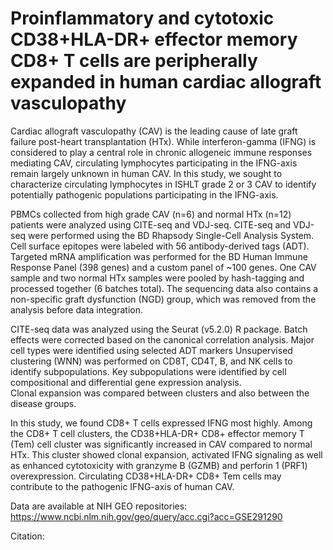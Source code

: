 # Proinflammatory and cytotoxic CD38+HLA-DR+ effector memory CD8+ T cells are peripherally expanded in human cardiac allograft vasculopathy 

Cardiac allograft vasculopathy (CAV) is the leading cause of late graft failure post-heart transplantation (HTx). While interferon-gamma (IFNG) is considered to play a central role in chronic allogeneic immune responses mediating CAV, circulating lymphocytes participating in the IFNG-axis remain largely unknown in human CAV. In this study, we sought to characterize circulating lymphocytes in ISHLT grade 2 or 3 CAV to identify potentially pathogenic populations participating in the IFNG-axis. 

PBMCs collected from high grade CAV (n=6) and normal HTx (n=12) patients were analyzed using CITE-seq and VDJ-seq. CITE-seq and VDJ-seq were performed using the BD Rhapsody Single-Cell Analysis System. Cell surface epitopes were labeled with 56 antibody-derived tags (ADT). Targeted mRNA amplification was performed for the BD Human Immune Response Panel (398 genes) and a custom panel of ~100 genes. One CAV sample and two normal HTx samples were pooled by hash-tagging and processed together (6 batches total). The sequencing data also contains a non-specific graft dysfunction (NGD) group, which was removed from the analysis before data integration. 

CITE-seq data was analyzed using the Seurat (v5.2.0) R package. Batch effects were corrected based on the canonical correlation analysis. 
Major cell types were identified using selected ADT markers 
Unsupervised clustering (WNN) was performed on CD8T, CD4T, B, and NK cells to identify subpopulations.
Key subpopulations were identified by cell compositional and differential gene expression analysis.  
Clonal expansion was compared between clusters and also between the disease groups. 

In this study, we found CD8+ T cells expressed IFNG most highly. Among the CD8+ T cell clusters, the CD38+HLA-DR+ CD8+ effector memory T (Tem) cell cluster was significantly increased in CAV compared to normal HTx. This cluster showed clonal expansion, activated IFNG signaling as well as enhanced cytotoxicity with granzyme B (GZMB) and perforin 1 (PRF1) overexpression. Circulating CD38+HLA-DR+ CD8+ Tem cells may contribute to the pathogenic IFNG-axis of human CAV.

Data are available at NIH GEO repositories:
https://www.ncbi.nlm.nih.gov/geo/query/acc.cgi?acc=GSE291290

Citation: 
